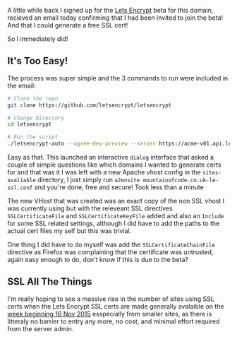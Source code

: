 A little while back I signed up for the [Lets Encrypt](https://github.com/letsencrypt) beta for this domain, recieved an email today confirming that I had been invited to join the beta! And that I could generate a free SSL cert!

So I immediately did!

<!-- more -->

## It's Too Easy!

The process was super simple and the 3 commands to run were included in the email:

```bash
# Clone the repo
git clone https://github.com/letsencrypt/letsencrypt

# Change Directory
cd letsencrypt

# Run the script
./letsencrypt-auto --agree-dev-preview --server https://acme-v01.api.letsencrypt.org/directory certonly
```

Easy as that. This launched an interactive `dialog` interface that asked a couple of simple questions like which domains I wanted to generate certs for and that was it I was left with a new Apache vhost config in the `sites-avaliable` directory, I just simply run `a2ensite mountainofcode.co.uk-le-ssl.conf` and you're done, free and secure! Took less than a minute

The new VHost that was created was an exact copy of the non SSL vhost I was currently using but with the releveant SSL directives `SSLCertificateFile` and `SSLCertificateKeyFile` added and also an `Include` for some SSL related settings, although I did have to add the paths to the actual cert files my self but this was trivial.

One thing I did have to do myself was add the `SSLCertificateChainFile` directive as Firefox was complaining that the certificate was untrusted, again easy enough to do, don't know if this is due to the beta?

## SSL All The Things

I'm really hoping to see a massive rise in the number of sites using SSL certs when the Lets Encrypt SSL certs are made generally avalaible on the [week beginning 16 Nov 2015](https://letsencrypt.org/2015/08/07/updated-lets-encrypt-launch-schedule.html) esspecially from smaller sites, as there is litteraly no barrier to entry any more, no cost, and minimal effort required from the server admin.
